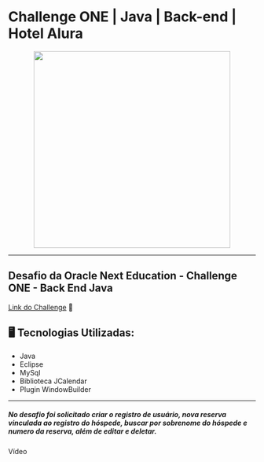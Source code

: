 # Challenge ONE | Java | Back-end | Hotel Alura

<p align="center" >
     <img width="400" heigth="400" src="https://user-images.githubusercontent.com/101413385/173164615-192ca98a-1a44-480e-9229-9f82f456eec8.png">

</p>

---
##  Desafio da Oracle Next Education - Challenge ONE - Back End Java

[Link do Challenge](https://www.alura.com.br/challenges/oracle-one-back-end/hotelalura) 📃 
</br>

## 🖥️ Tecnologias Utilizadas:

- Java
- Eclipse
- MySql
- Biblioteca JCalendar
- Plugin WindowBuilder </br>

---

##### No desafio foi solicitado criar o registro de usuário, nova reserva vinculada ao registro do hóspede, buscar por sobrenome do hóspede e numero da reserva, além de editar e deletar.

Vídeo
